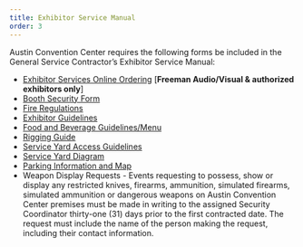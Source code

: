 ```yaml
---
title: Exhibitor Service Manual
order: 3
---
```


Austin Convention Center requires the following forms be included in the General Service Contractor’s Exhibitor Service Manual:

- [Exhibitor Services Online Ordering](https://austincc.ungerboeck.com/prod/ungerboeck.cshtml?AppCode=COE&CC=1&OrgCode=10) [**Freeman Audio/Visual & authorized exhibitors only**]
- [Booth Security Form](https://assets.austinconventioncenter.com/2023/ACCD_Exhibitor_Booth_Security_Form-FY20_Rates.pdf)
- [Fire Regulations](/fire_department_regulations)
- [Exhibitor Guidelines](https://assets.austinconventioncenter.com/2023/ACC_Exhibitors_Labor_Charges.pdf)
- [Food and Beverage Guidelines/Menu](https://assets.austinconventioncenter.com/2023/Booth_Catering_Menu_2022.pdf)
- [Rigging Guide](https://assets.austinconventioncenter.com/2023/accd-rigging-guide-feb-23.pdf)
- [Service Yard Access Guidelines](https://assets.austinconventioncenter.com/2023/ACCD_Event_Security_and_Safety_Rules.pdf)
- [Service Yard Diagram](https://assets.austinconventioncenter.com/2023/ACC_Service_Yard_Diagram.pdf)
- [Parking Information and Map](https://www.austinconventioncenter.com/directions-and-parking/)
- Weapon Display Requests - Events requesting to possess, show or display any restricted knives, firearms, ammunition, simulated firearms, simulated ammunition or dangerous weapons on Austin Convention Center premises must be made in writing to the assigned Security Coordinator thirty-one (31) days prior to the first contracted date. The request must include the name of the person making the request, including their contact information.
